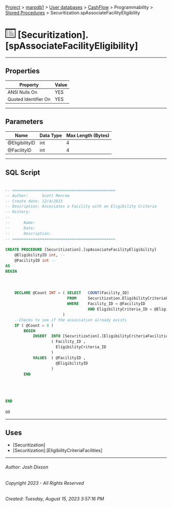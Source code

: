#### 

[Project](../../../../../index.md) > [marpdb1](../../../../index.md) > [User databases](../../../index.md) > [CashFlow](../../index.md) > Programmability > [Stored Procedures](Stored_Procedures.md) > Securitization.spAssociateFacilityEligibility

# ![Stored Procedures](../../../../../Images/StoredProcedure32.png) [Securitization].[spAssociateFacilityEligibility]

---

## <a name="#properties"></a>Properties

| Property | Value |
|---|---|
| ANSI Nulls On | YES |
| Quoted Identifier On | YES |


---

## <a name="#parameters"></a>Parameters

| Name | Data Type | Max Length (Bytes) |
|---|---|---|
| @EligibilityID | int | 4 |
| @FacilityID | int | 4 |


---

## <a name="#sqlscript"></a>SQL Script

```sql

-- =============================================
-- Author:		Scott Monroe
-- Create date: 12/4/2013
-- Description:	Associates a Facility with an Eligibility Criteria
-- History:
--
--		Name:			
--		Date:			
--		Description:	
-- =============================================

CREATE PROCEDURE [Securitization].[spAssociateFacilityEligibility] 
	@EligibilityID int, --
	@FacilityID int --
AS
BEGIN


                              
    DECLARE @Count INT = ( SELECT   COUNT(Facility_ID)
                           FROM     Securitization.EligibilityCriteriaFacilities
                           WHERE    Facility_ID = @FacilityID
                                    AND EligibilityCriteria_ID = @EligibilityID
                         )
	--Checks to see if the association already exists
    IF ( @Count = 0 ) 
        BEGIN
            INSERT  INTO [Securitization].[EligibilityCriteriaFacilities]
                    ( Facility_ID ,
                      EligibilityCriteria_ID
                    )
            VALUES  ( @FacilityID ,
                      @EligibilityID
                    )
        END
   

    

END

GO

```


---

## <a name="#uses"></a>Uses

* [Securitization]
* [Securitization].[EligibilityCriteriaFacilities]


---

###### Author:  Josh Dixson

###### Copyright 2023 - All Rights Reserved

###### Created: Tuesday, August 15, 2023 3:57:16 PM

